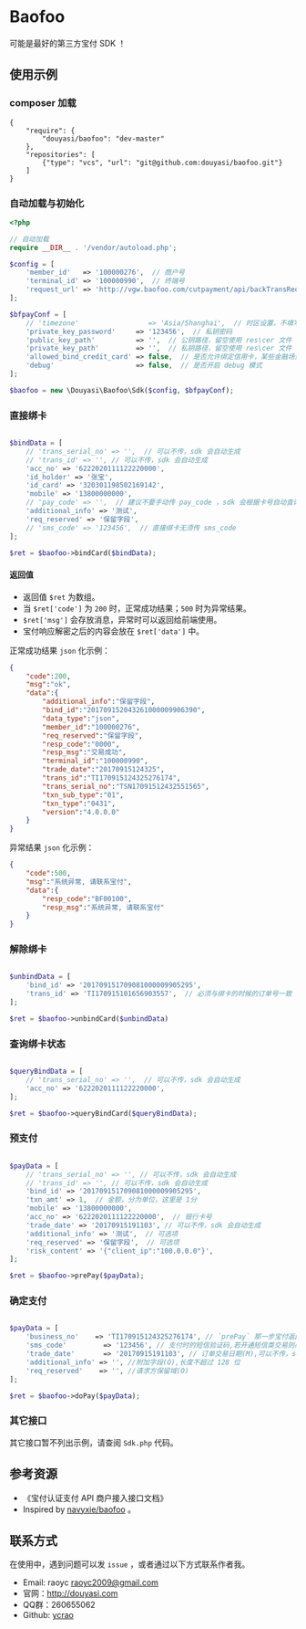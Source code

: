 # Baofoo

可能是最好的第三方宝付 SDK ！

## 使用示例

### composer 加载

```
{
    "require": {
        "douyasi/baofoo": "dev-master"
    },
    "repositories": [
        {"type": "vcs", "url": "git@github.com:douyasi/baofoo.git"}
    ]
}
```

### 自动加载与初始化

```php
<?php

// 自动加载
require __DIR__ . '/vendor/autoload.php';

$config = [
    'member_id'   => '100000276',  // 商户号
    'terminal_id' => '100000990',  // 终端号
    'request_url' => 'http://vgw.baofoo.com/cutpayment/api/backTransRequest',  // 请求宝付网关地址
];

$bfpayConf = [
    // 'timezone'                 => 'Asia/Shanghai',  // 时区设置，不填写，默认使用 `Asia/Shanghai`
    'private_key_password'     => '123456',  // 私钥密码
    'public_key_path'          => '',  // 公钥路径，留空使用 res\cer 文件
    'private_key_path'         => '',  // 私钥路径，留空使用 res\cer 文件
    'allowed_bind_credit_card' => false,  // 是否允许绑定信用卡，某些金融场景可能不允许使用信用卡 CC
    'debug'                    => false,  // 是否开启 debug 模式
];

$baofoo = new \Douyasi\Baofoo\Sdk($config, $bfpayConf);
```

### 直接绑卡

```php

$bindData = [
    // 'trans_serial_no' => '',  // 可以不传，sdk 会自动生成
    // 'trans_id' => '', // 可以不传，sdk 会自动生成
    'acc_no' => '6222020111122220000',
    'id_holder' => '张宝',
    'id_card' => '320301198502169142',
    'mobile' => '13800000000',
    // 'pay_code' => '',  // 建议不要手动传 pay_code ，sdk 会根据卡号自动查询得到 pay_code ，而且会根据配置 限制是否允许绑定信用卡
    'additional_info' => '测试',
    'req_reserved' => '保留字段',
    // 'sms_code' => '123456',  // 直接绑卡无须传 sms_code
];

$ret = $baofoo->bindCard($bindData);
```

#### 返回值

- 返回值 `$ret` 为数组。
- 当 `$ret['code']` 为 `200` 时，正常成功结果；`500` 时为异常结果。
- `$ret['msg']` 会存放消息，异常时可以返回给前端使用。
- 宝付响应解密之后的内容会放在 `$ret['data']` 中。

正常成功结果 `json` 化示例：

```json
{
    "code":200,
    "msg":"ok",
    "data":{
        "additional_info":"保留字段",
        "bind_id":"201709152043261000009906390",
        "data_type":"json",
        "member_id":"100000276",
        "req_reserved":"保留字段",
        "resp_code":"0000",
        "resp_msg":"交易成功",
        "terminal_id":"100000990",
        "trade_date":"20170915124325",
        "trans_id":"TI170915124325276174",
        "trans_serial_no":"TSN17091512432551565",
        "txn_sub_type":"01",
        "txn_type":"0431",
        "version":"4.0.0.0"
    }
}
```

异常结果 `json` 化示例：

```json
{
    "code":500,
    "msg":"系统异常, 请联系宝付",
    "data":{
        "resp_code":"BF00100",
        "resp_msg":"系统异常, 请联系宝付"
    }
}
```

### 解除绑卡

```php

$unbindData = [
    'bind_id' => '201709151709081000009905295',
    'trans_id' => 'TI170915101656903557',  // 必须与绑卡的时候的订单号一致
];

$ret = $baofoo->unbindCard($unbindData)
```

### 查询绑卡状态

```php

$queryBindData = [
    // 'trans_serial_no' => '',  // 可以不传，sdk 会自动生成
    'acc_no' => '6222020111122220000',
];

$ret = $baofoo->queryBindCard($queryBindData);
```


### 预支付

```php

$payData = [
    // 'trans_serial_no' => '', // 可以不传，sdk 会自动生成
    // 'trans_id' => '', // 可以不传，sdk 会自动生成
    'bind_id' => '201709151709081000009905295',
    'txn_amt' => 1,  // 金额，分为单位，这里是 1分
    'mobile' => '13800000000',
    'acc_no' => '6222020111122220000',  // 银行卡号
    'trade_date' => '20170915191103', // 可以不传，sdk 会自动生成
    'additional_info' => '测试',  // 可选项
    'req_reserved' => '保留字段',  // 可选项
    'risk_content' => '{"client_ip":"100.0.0.0"}',
];

$ret = $baofoo->prePay($payData);
```


### 确定支付

```php

$payData = [
    'business_no'    => 'TI170915124325276174', // `prePay` 那一步宝付返回得到的业务流水号
    'sms_code'         => '123456', // 支付时的短信验证码,若开通短信类交易则必填
    'trade_date'       => '20170915191103', // 订单交易日期(M),可以不传，sdk 会自动生成
    'additional_info' => '', //附加字段(O),长度不超过 128 位
    'req_reserved'    => '', //请求方保留域(O)
];

$ret = $baofoo->doPay($payData);
```

### 其它接口

其它接口暂不列出示例，请查阅 `Sdk.php` 代码。

## 参考资源

- 《宝付认证支付 API 商户接入接口文档》
- Inspired by [navyxie/baofoo](https://github.com/navyxie/baofoo) 。

## 联系方式

在使用中，遇到问题可以发 `issue` ，或者通过以下方式联系作者我。

- Email: raoyc <raoyc2009@gmail.com>
- 官网：http://douyasi.com
- QQ群：260655062
- Github: [ycrao](https://github.com/ycrao)
